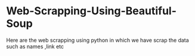# Web-Scrapping-Using-Beautiful-Soup
Here are the web scrapping using python in which we have scrap the data such as names ,link etc
